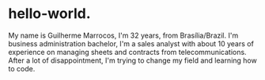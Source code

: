# hello-world.

My name is Guilherme Marrocos, I'm 32 years, from Brasília/Brazil. I'm business administration bachelor, I'm a sales analyst with about 10 years of experience on managing sheets and contracts from telecommunications. After a lot of disappointment, I'm trying to change my field and learning how to code.
